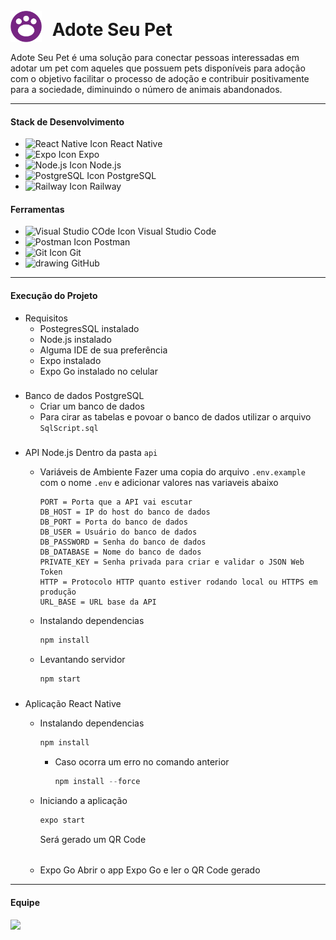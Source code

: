 # <img src="/mobile/src/assets/Logo-Cadastro.png" alt="React Native Icon" height="50" style="margin-right: 10px; transform: translateY(10px)"/> Adote Seu Pet

Adote Seu Pet é uma solução para conectar pessoas interessadas em
adotar um pet com aqueles que possuem pets disponíveis para
adoção com o objetivo facilitar o processo de adoção e contribuir
positivamente para a sociedade, diminuindo o número de animais
abandonados.

___

#### Stack de Desenvolvimento
- <img src="https://bognarjunior.files.wordpress.com/2018/03/if_react-js_logo_1174949.png" alt="React Native Icon" height="14"/> React Native
- <img src="https://static-00.iconduck.com/assets.00/expo-icon-512x462-3a87htea.png" alt="Expo Icon" height="14"/> Expo
- <img src="https://cdn.iconscout.com/icon/free/png-256/node-js-1174925.png" alt="Node.js Icon" height="14"/> Node.js
- <img src="https://cdn.iconscout.com/icon/free/png-256/postgresql-10-1175121.png" alt="PostgreSQL Icon" height="14"/> PostgreSQL
- <img src="https://railway.app/brand/logo-light.png" alt="Railway Icon" height="16"/> Railway

#### Ferramentas

- <img src="https://code.visualstudio.com/assets/apple-touch-icon.png" alt="Visual Studio COde Icon" height="14"/> Visual Studio Code
- <img src="https://uxwing.com/wp-content/themes/uxwing/download/brands-and-social-media/postman-icon.png" alt="Postman Icon" height="14"/> Postman
- <img src="https://git-scm.com/images/logos/downloads/Git-Icon-1788C.png" alt="Git Icon" height="14"/> Git
- <img src="https://cdn-icons-png.flaticon.com/512/25/25231.png" alt="drawing" height="14"/> GitHub

___
#### Execução do Projeto
- Requisitos
    - PostegresSQL instalado
    - Node.js instalado
    - Alguma IDE de sua preferência
    - Expo instalado
    - Expo Go instalado no celular

###
- Banco de dados PostgreSQL
    - Criar um banco de dados
    - Para cirar as tabelas e povoar o banco de dados utilizar o arquivo `SqlScript.sql`
###
- API Node.js
    Dentro da pasta `api`
    - Variáveis de Ambiente
        Fazer uma copia do arquivo `.env.example` com o nome `.env` e adicionar valores nas variaveis abaixo

        ```
        PORT = Porta que a API vai escutar
        DB_HOST = IP do host do banco de dados
        DB_PORT = Porta do banco de dados
        DB_USER = Usuário do banco de dados
        DB_PASSWORD = Senha do banco de dados
        DB_DATABASE = Nome do banco de dados
        PRIVATE_KEY = Senha privada para criar e validar o JSON Web Token
        HTTP = Protocolo HTTP quanto estiver rodando local ou HTTPS em produção
        URL_BASE = URL base da API
        ```

    - Instalando dependencias
        ```js
        npm install
        ```
    - Levantando servidor
        ```js
        npm start
        ```

###
- Aplicação React Native

    - Instalando dependencias
        ```js
        npm install
        ```
        - Caso ocorra um erro no comando anterior
            ```js
            npm install --force
            ```
    
    - Iniciando a aplicação
        ```js
        expo start
        ```
        Será gerado um QR Code
    
    ######
    - Expo Go
        Abrir o app Expo Go e ler o QR Code gerado
___

#### Equipe

<a href = "https://github.com/lsguilherme/adote-seu-pet/graphs/contributors">
  <img src = "https://contrib.rocks/image?repo=lsguilherme/adote-seu-pet" max=4/>
</a>
